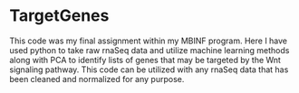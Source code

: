 # TargetGenes
This code was my final assignment within my MBINF program.  Here I have used python to take raw rnaSeq data and utilize machine learning methods along with PCA to identify lists of genes that may be targeted by the Wnt signaling pathway.  This code can be utilized with any rnaSeq data that has been cleaned and normalized for any purpose.  
